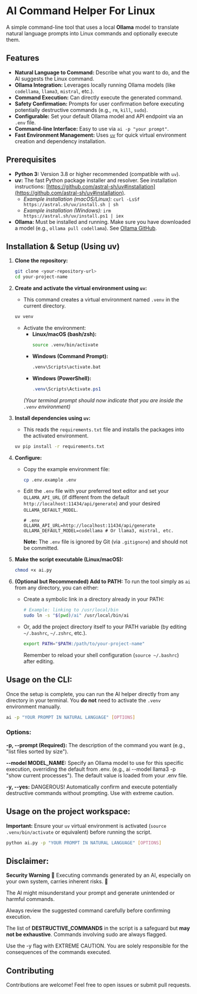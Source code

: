 # AI Command Helper For Linux

A simple command-line tool that uses a local **Ollama** model to translate natural language prompts into Linux commands and optionally execute them.

## Features

*   **Natural Language to Command:** Describe what you want to do, and the AI suggests the Linux command.
*   **Ollama Integration:** Leverages locally running Ollama models (like `codellama`, `llama3`, `mistral`, etc.).
*   **Command Execution:** Can directly execute the generated command.
*   **Safety Confirmation:** Prompts for user confirmation before executing potentially destructive commands (e.g., `rm`, `kill`, `sudo`).
*   **Configurable:** Set your default Ollama model and API endpoint via an `.env` file.
*   **Command-line Interface:** Easy to use via `ai -p "your prompt"`.
*   **Fast Environment Management:** Uses [`uv`](https://github.com/astral-sh/uv) for quick virtual environment creation and dependency installation.

## Prerequisites

*   **Python 3:** Version 3.8 or higher recommended (compatible with `uv`).
*   **uv:** The fast Python package installer and resolver. See installation instructions: [https://github.com/astral-sh/uv#installation](https://github.com/astral-sh/uv#installation).
    *   *Example installation (macOS/Linux):* `curl -LsSf https://astral.sh/uv/install.sh | sh`
    *   *Example installation (Windows):* `irm https://astral.sh/uv/install.ps1 | iex`
*   **Ollama:** Must be installed and running. Make sure you have downloaded a model (e.g., `ollama pull codellama`). See [Ollama GitHub](https://github.com/ollama/ollama).

## Installation & Setup (Using uv)

1.  **Clone the repository:**
    ```bash
    git clone <your-repository-url>
    cd your-project-name
    ```

2.  **Create and activate the virtual environment using `uv`:**
    *   This command creates a virtual environment named `.venv` in the current directory.
    ```bash
    uv venv
    ```
    *   Activate the environment:
        *   **Linux/macOS (bash/zsh):**
            ```bash
            source .venv/bin/activate
            ```
        *   **Windows (Command Prompt):**
            ```cmd
            .venv\Scripts\activate.bat
            ```
        *   **Windows (PowerShell):**
            ```powershell
            .venv\Scripts\Activate.ps1
            ```
        *(Your terminal prompt should now indicate that you are inside the `.venv` environment)*

3.  **Install dependencies using `uv`:**
    *   This reads the `requirements.txt` file and installs the packages into the activated environment.
    ```bash
    uv pip install -r requirements.txt
    ```

4.  **Configure:**
    *   Copy the example environment file:
        ```bash
        cp .env.example .env
        ```
    *   Edit the `.env` file with your preferred text editor and set your `OLLAMA_API_URL` (if different from the default `http://localhost:11434/api/generate`) and your desired `OLLAMA_DEFAULT_MODEL`.
        ```dotenv
        # .env
        OLLAMA_API_URL=http://localhost:11434/api/generate
        OLLAMA_DEFAULT_MODEL=codellama # Or llama3, mistral, etc.
        ```
        **Note:** The `.env` file is ignored by Git (via `.gitignore`) and should not be committed.

5.  **Make the script executable (Linux/macOS):**
    ```bash
    chmod +x ai.py
    ```

6.  **(Optional but Recommended) Add to PATH:**
    To run the tool simply as `ai` from any directory, you can either:
    *   Create a symbolic link in a directory already in your PATH:
        ```bash
        # Example: linking to /usr/local/bin
        sudo ln -s "$(pwd)/ai" /usr/local/bin/ai
        ```
    *   Or, add the project directory itself to your PATH variable (by editing `~/.bashrc`, `~/.zshrc`, etc.).
        ```bash
        export PATH="$PATH:/path/to/your-project-name"
        ```
        Remember to reload your shell configuration (`source ~/.bashrc`) after editing.

## Usage on the CLI:

Once the setup is complete, you can run the AI helper directly from any directory in your terminal. You **do not** need to activate the `.venv` environment manually.

```bash
ai -p "YOUR PROMPT IN NATURAL LANGUAGE" [OPTIONS]
```

### Options:

**-p, --prompt (Required):** The description of the command you want (e.g., "list files sorted by size").

**--model MODEL_NAME:** Specify an Ollama model to use for this specific execution, overriding the default from .env. (e.g., ai --model llama3 -p "show current processes"). The default value is loaded from your .env file.

**-y, --yes:** DANGEROUS! Automatically confirm and execute potentially destructive commands without prompting. Use with extreme caution.

## Usage on the project workspace:

**Important:** Ensure your `uv` virtual environment is activated (`source .venv/bin/activate` or equivalent) before running the script.

```bash
python ai.py -p "YOUR PROMPT IN NATURAL LANGUAGE" [OPTIONS]
```

## Disclaimer:

**Security Warning**
🚨 Executing commands generated by an AI, especially on your own system, carries inherent risks. 🚨

The AI might misunderstand your prompt and generate unintended or harmful commands.

Always review the suggested command carefully before confirming execution.

The list of **DESTRUCTIVE_COMMANDS** in the script is a safeguard but **may not be exhaustive**. Commands involving sudo are always flagged.

Use the -y flag with EXTREME CAUTION. You are solely responsible for the consequences of the commands executed.

## Contributing

Contributions are welcome! Feel free to open issues or submit pull requests.
